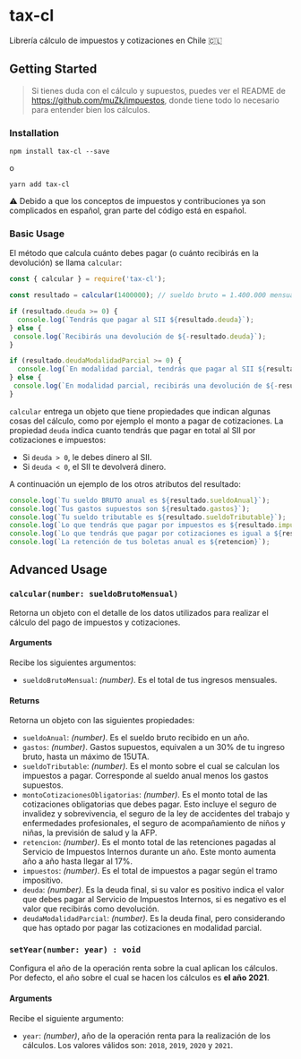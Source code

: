 # tax-cl

Librería cálculo de impuestos y cotizaciones en Chile 🇨🇱 

## Getting Started

> Si tienes duda con el cálculo y supuestos, puedes ver el README de https://github.com/muZk/impuestos, donde tiene todo lo necesario para entender bien los cálculos.

### Installation

```console
npm install tax-cl --save
```

o

```console
yarn add tax-cl
```

:warning: Debido a que los conceptos de impuestos y contribuciones ya son complicados en español, gran parte del código está en español.

### Basic Usage

El método que calcula cuánto debes pagar (o cuánto recibirás en la devolución) se llama `calcular`:

```javascript
const { calcular } = require('tax-cl'); 

const resultado = calcular(1400000); // sueldo bruto = 1.400.000 mensual

if (resultado.deuda >= 0) {
  console.log(`Tendrás que pagar al SII ${resultado.deuda}`);
} else {
 console.log(`Recibirás una devolución de ${-resultado.deuda}`);
}

if (resultado.deudaModalidadParcial >= 0) {
  console.log(`En modalidad parcial, tendrás que pagar al SII ${resultado.deudaModalidadParcial}`);
} else {
 console.log(`En modalidad parcial, recibirás una devolución de ${-resultado.deudaModalidadParcial}`);
}

```

`calcular` entrega un objeto que tiene propiedades que indican algunas cosas del cálculo, como por ejemplo el monto a pagar de cotizaciones. La propiedad `deuda` indica cuanto tendrás que pagar en total al SII por cotizaciones e impuestos:

- Si `deuda > 0`, le debes dinero al SII.
- Si `deuda < 0`, el SII te devolverá dinero.

A continuación un ejemplo de los otros atributos del resultado:

```javascript
console.log(`Tu sueldo BRUTO anual es ${resultado.sueldoAnual}`);
console.log(`Tus gastos supuestos son ${resultado.gastos}`);
console.log(`Tu sueldo tributable es ${resultado.sueldoTributable}`);
console.log(`Lo que tendrás que pagar por impuestos es ${resultado.impuestos}`);
console.log(`Lo que tendrás que pagar por cotizaciones es igual a ${resultado.montoCotizacionesObligatorias}`);
console.log(`La retención de tus boletas anual es ${retencion}`);
```

## Advanced Usage

### `calcular(number: sueldoBrutoMensual)`

Retorna un objeto con el detalle de los datos utilizados para realizar el cálculo del pago de impuestos y cotizaciones.

#### Arguments

Recibe los siguientes argumentos:

* `sueldoBrutoMensual`: *(number)*. Es el total de tus ingresos mensuales.

#### Returns

Retorna un objeto con las siguientes propiedades:

* `sueldoAnual`: *(number)*. Es el sueldo bruto recibido en un año.
* `gastos`: *(number)*. Gastos supuestos, equivalen a un 30% de tu ingreso bruto, hasta un máximo de 15UTA.
* `sueldoTributable`: *(number)*. Es el monto sobre el cual se calculan los impuestos a pagar. Corresponde al sueldo anual menos los gastos supuestos.
* `montoCotizacionesObligatorias`: *(number)*. Es el monto total de las cotizaciones obligatorias que debes pagar. Esto incluye el seguro de invalidez y sobrevivencia, el seguro de la ley de accidentes del trabajo y enfermedades profesionales, el seguro de acompañamiento de niños y niñas, la previsión de salud y la AFP.
* `retencion`: *(number)*. Es el monto total de las retenciones pagadas al Servicio de Impuestos Internos durante un año. Este monto aumenta año a año hasta llegar al 17%.
* `impuestos`: *(number)*. Es el total de impuestos a pagar según el tramo impositivo.
* `deuda`: *(number)*. Es la deuda final, si su valor es positivo indica el valor que debes pagar al Servicio de Impuestos Internos, si es negativo es el valor que recibirás como devolución. 
* `deudaModalidadParcial`: *(number)*. Es la deuda final, pero considerando que has optado por pagar las cotizaciones en modalidad parcial. 

### `setYear(number: year) : void`

Configura el año de la operación renta sobre la cual aplican los cálculos. Por defecto, el año sobre el cual se hacen los cálculos es **el año 2021**.

#### Arguments

Recibe el siguiente argumento:

* `year`: *(number)*, año de la operación renta para la realización de los cálculos. Los valores válidos son: `2018`, `2019`, `2020` y `2021`.
